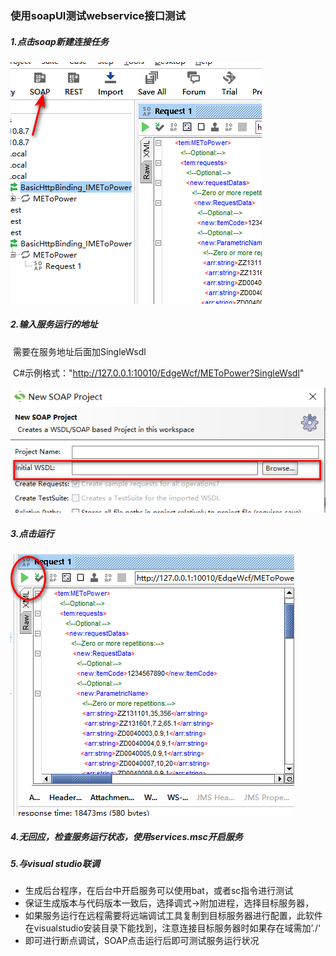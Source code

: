 ### 使用soapUI测试webservice接口测试

##### 1.点击soap新建连接任务

![image-20210929103144559](使用SoapUI进行Webservice测试.assets/image-20210929103144559.png)

##### 2.输入服务运行的地址

​	需要在服务地址后面加SingleWsdl

​	C#示例格式："http://127.0.0.1:10010/EdgeWcf/METoPower?SingleWsdl"

![image-20210929103351897](使用SoapUI进行Webservice测试.assets/image-20210929103351897.png)

##### 3.点击运行

![image-20210929103623886](使用SoapUI进行Webservice测试.assets/image-20210929103623886.png)

##### 4.无回应，检查服务运行状态，使用services.msc开启服务

##### 5.与visual studio联调

- 生成后台程序，在后台中开启服务可以使用bat，或者sc指令进行测试
- 保证生成版本与代码版本一致后，选择调式->附加进程，选择目标服务器，
- 如果服务运行在远程需要将远端调试工具复制到目标服务器进行配置，此软件在visualstudio安装目录下能找到，注意连接目标服务器时如果存在域需加’./‘
-  即可进行断点调试，SOAP点击运行后即可测试服务运行状况